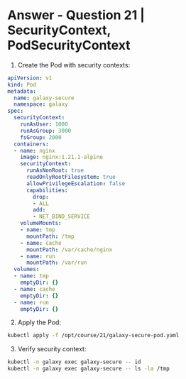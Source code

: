 # Answer - Question 21 | SecurityContext, PodSecurityContext

1. Create the Pod with security contexts:
```yaml
apiVersion: v1
kind: Pod
metadata:
  name: galaxy-secure
  namespace: galaxy
spec:
  securityContext:
    runAsUser: 1000
    runAsGroup: 3000
    fsGroup: 2000
  containers:
  - name: nginx
    image: nginx:1.21.1-alpine
    securityContext:
      runAsNonRoot: true
      readOnlyRootFilesystem: true
      allowPrivilegeEscalation: false
      capabilities:
        drop:
        - ALL
        add:
        - NET_BIND_SERVICE
    volumeMounts:
    - name: tmp
      mountPath: /tmp
    - name: cache
      mountPath: /var/cache/nginx
    - name: run
      mountPath: /var/run
  volumes:
  - name: tmp
    emptyDir: {}
  - name: cache
    emptyDir: {}
  - name: run
    emptyDir: {}
```

2. Apply the Pod:
```bash
kubectl apply -f /opt/course/21/galaxy-secure-pod.yaml
```

3. Verify security context:
```bash
kubectl -n galaxy exec galaxy-secure -- id
kubectl -n galaxy exec galaxy-secure -- ls -la /tmp
```
